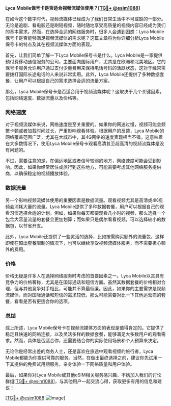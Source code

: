 **Lyca Mobile保号卡是否适合视频流媒体使用？[[TG💪+ @esim1088](https://t.me/s/esim1088)]**

在如今这个数字时代，视频流媒体已经成为了我们日常生活中不可或缺的一部分。无论是追剧、看电影还是刷短视频，随时随地享受高质量的视频内容已经成为我们的基本需求。然而，在选择合适的网络服务时，很多人会遇到困惑：Lyca Mobile保号卡是否能够满足视频流媒体的需求呢？这篇文章将为你详细分析Lyca Mobile保号卡的特点及其在视频流媒体方面的表现。

首先，让我们简单了解一下Lyca Mobile保号卡是什么。Lyca Mobile是一家提供预付费移动通信服务的公司，主要面向国际用户，尤其是在欧洲和北美地区。它的保号卡服务允许用户通过支付少量费用来保持电话号码的活跃状态，这对于经常需要拨打国际长途电话的人来说非常实用。此外，Lyca Mobile还提供了多种数据套餐，让用户可以根据自己的需求选择合适的流量方案。

那么，Lyca Mobile保号卡是否适合用于视频流媒体呢？这取决于几个关键因素，包括网络速度、数据流量以及价格等。

### 网络速度

对于视频流媒体来说，网络速度是至关重要的。如果你的网速过慢，视频可能会频繁卡顿或者加载时间过长，严重影响观看体验。根据用户的反馈，Lyca Mobile的网络覆盖范围广泛，尤其在大城市中，其4G网络的速度表现相当不错。这意味着在大多数情况下，使用Lyca Mobile保号卡观看高清甚至超高清的视频流媒体是没有问题的。

不过，需要注意的是，在偏远地区或者信号较弱的地方，网络速度可能会受到影响。因此，如果你经常居住或旅行到这些地方，可能需要考虑其他网络服务提供商，以确保稳定的视频播放体验。

### 数据流量

另一个影响视频流媒体使用的重要因素是数据流量。观看视频尤其是高清或4K视频会消耗大量的流量。Lyca Mobile提供了多种数据套餐，用户可以根据自己的观看习惯选择合适的计划。例如，如果你每天都要观看几小时的视频，那么选择一个包含大容量流量的套餐会更加划算；而如果只是偶尔看看视频，可以选择较小的数据包，以节省开支。

此外，Lyca Mobile还提供了一些灵活的选择，比如按需购买额外的流量包，这样即使在超出套餐限制的情况下，也可以继续享受视频流媒体服务，而不需要担心额外的费用。

### 价格

价格无疑是许多人在选择网络服务时考虑的首要因素之一。Lyca Mobile以其具有竞争力的价格著称，尤其是在国际通话和短信方面。虽然其数据套餐的价格相对合理，但与其他竞争对手相比，可能并不算最低廉。因此，如果你的主要需求是视频流媒体，而对国际通话和短信的需求较低，那么可能需要对比一下其他运营商的套餐，看看是否有更适合你的选项。

### 总结

综上所述，Lyca Mobile保号卡在视频流媒体方面的表现是值得肯定的。它提供了稳定且快速的网络连接，以及灵活多样的数据套餐，能够满足大多数用户的观看需求。然而，具体是否适合你，还需要结合你的实际使用场景和个人预算来决定。

无论你是经常出差的商务人士，还是喜欢在旅途中观看视频的旅行者，Lyca Mobile都能为你提供可靠的服务。当然，在做出最终选择之前，建议你先试用一下其提供的免费试用期服务，亲身体验一下网络质量和用户体验。

最后，如果你对Lyca Mobile或其他eSIM相关服务感兴趣，不妨加入我们的讨论群组[[TG💪+ @esim1088](https://t.me/s/esim1088)]，与其他用户一起交流心得，获取更多有用的信息和建议！

[[TG💪+ @esim1088](https://t.me/s/esim1088) ![Image](https://i.postimg.cc/4NQfJmqS/Snipaste-2025-05-13-00-14-12.png)]